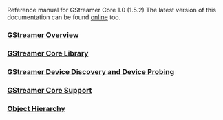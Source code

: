 Reference manual for GStreamer Core 1.0 (1.5.2) The latest version of this documentation
can be found [online](http://gstreamer.freedesktop.org/data/doc/gstreamer/head/gstreamer/html/) too.

### [GStreamer Overview](GStreamer_Overview.markdown)

### [GStreamer Core Library](GStreamer_Core_Library.markdown)

### [GStreamer Device Discovery and Device Probing](GStreamer_Device_Discovery_and_Device_Probing.markdown)

### [GStreamer Core Support](GStreamer_Core_Support.markdown)

### [Object Hierarchy](Object_Hierarchy.markdown)

